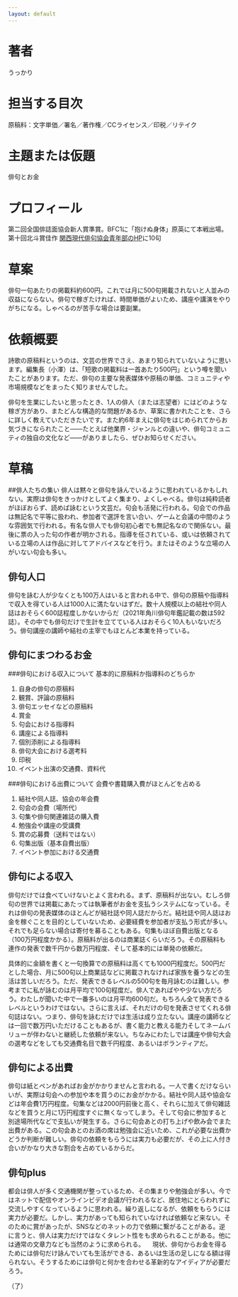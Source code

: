 ```yaml
---
layout: default
---
```


# 著者
うっかり

# 担当する目次
原稿料：文字単価／署名／著作権／CCライセンス／印税／リテイク

# 主題または仮題
俳句とお金

# プロフィール
第二回全国俳誌面協会新人賞準賞。BFC1に「抱けぬ身体」原英にて本戦出場。第十回北斗賞佳作  [関西現代俳句協会青年部のHP](http://kangempai.jp/seinenbu/haiku/2019/04hara.html)に10句 

# 草案
俳句一句あたりの掲載料約600円。これでは月に500句掲載されないと人並みの収益にならない。俳句で稼ぎたければ、時間単価がよいため、講座や講演をやりがちになる。しゃべるのが苦手な場合は要副業。

# 依頼概要
詩歌の原稿料というのは、文芸の世界でさえ、あまり知られていないように思います。編集長（小澤）は、「短歌の掲載料は一首あたり500円」という噂を聞いたことがあります。ただ、俳句の主要な発表媒体や原稿の単価、コミュニティや市場規模などをまったく知りませんでした。

俳句を生業にしたいと思ったとき、1人の俳人（または志望者）にはどのような稼ぎ方があり、またどんな構造的な問題があるか、草案に書かれたことを、さらに詳しく教えていただきたいです。また約6年まえに俳句をはじめられてからお気づきになられたこと――たとえば他業界・ジャンルとの違いや、俳句コミュニティの独自の文化など――がありましたら、ぜひお知らせください。

# 草稿

##俳人たちの集い
俳人は黙々と俳句を詠んでいるように思われているかもしれない。実際は俳句をきっかけとしてよく集まり、よくしゃべる。俳句は純粋読者がほぼおらず、読めば詠むという文芸だ。句会も活発に行われる。句会での作品は無記名で平等に扱われ、参加者で選評を言い合い、ゲームと会議の中間のような雰囲気で行われる。有名な俳人でも俳句初心者でも無記名なので関係ない。最後に票の入った句の作者が明かされる。指導を任されている、或いは依頼されている立場の人は作品に対してアドバイスなどを行う。またはそのような立場の人がいない句会も多い。

## 俳句人口
俳句を詠む人が少なくとも100万人はいると言われる中で、俳句の原稿や指導料で収入を得ている人は1000人に満たないはずだ。数十人規模以上の結社や同人誌はおそらく600誌程度しかないからだ（2021年角川俳句年鑑記載の数は592誌）。その中でも俳句だけで生計を立てている人はおそらく10人もいないだろう。俳句講座の講師や結社の主宰でもほとんど本業を持っている。

## 俳句にまつわるお金

###俳句における収入について
基本的に原稿料か指導料のどちらか
1. 自身の俳句の原稿料
2. 観賞、評論の原稿料
3. 俳句エッセイなどの原稿料
4. 賞金
5. 句会における指導料
6. 講座による指導料
7. 個別添削による指導料
8. 俳句大会における選考料
9. 印税
10. イベント出演の交通費、資料代

###俳句における出費について
会費や書籍購入費がほとんどを占める
1. 結社や同人誌、協会の年会費
2. 句会の会費（場所代）
3. 句集や俳句関連雑誌の購入費
4. 勉強会や講座の受講費
5. 賞の応募費（送料ではない）
6. 句集出版（基本自費出版）
7. イベント参加における交通費

## 俳句による収入
俳句だけでは食べていけないとよく言われる。まず、原稿料が出ない。むしろ俳句の世界では掲載にあたっては執筆者がお金を支払うシステムになっている。それは俳句の発表媒体のほとんどが結社誌や同人誌だからだ。結社誌や同人誌はお金を稼ぐことを目的としていないため、必要経費を参加者が支払う形式が多い。それでも足らない場合は寄付を募ることもある。句集もほぼ自費出版となる（100万円程度かかる）。原稿料が出るのは商業誌くらいだろう。その原稿料も連作の発表で数千円から数万円程度、そして基本的には単発の依頼だ。

具体的に金額を書くと一句換算での原稿料は高くても1000円程度だ。500円だとした場合、月に500句以上商業誌などに掲載されなければ家族を養うなどの生活は苦しいだろう。ただ、発表できるレベルの500句を毎月詠むのは難しい。参考までに私が詠むのは月平均で100句程度だ。俳人であればやや少ない方だろう。わたしが聞いた中で一番多いのは月平均600句だ。もちろん全て発表できるレベルというわけではない。さらに言えば、それだけの句を発表させてくれる俳句誌はない。つまり、俳句を詠むだけでは生活は成り立たない。講座の講師などは一回で数万円いただけることもあるが、書く能力と教える能力そしてネームバリューが伴わないと継続した依頼が来ない。ちなみにわたしでは講座や俳句大会の選考などをしても交通費名目で数千円程度、あるいはボランティアだ。

## 俳句による出費
俳句は紙とペンがあればお金がかかりませんと言われる。一人で書くだけならいいが、実際は句会への参加や本を買うのにお金がかかる。結社や同人誌や協会などは年会費1万円程度。句集などは2000円前後と高く、それらに加えて俳句雑誌などを買うと月に1万円程度すぐに無くなってしまう。そして句会に参加すると別途場所代などで支払いが発生する。さらに句会あとの打ち上げや飲み会でまた出費がある。この句会あとのお酒の席は勉強会に近いため、これが必要な出費かどうか判断が難しい。俳句の依頼をもらうには実力も必要だが、その上に人付き合いがかなり大きな割合を占めているからだ。

## 俳句plus
都会は俳人が多く交通機関が整っているため、その集まりや勉強会が多い。今ではネットで配信やオンラインビデオ会議が行われるなど、居住地にとらわれずに交流しやすくなっているように思われる。繰り返しになるが、依頼をもらうには実力が必要だ。しかし、実力があっても知られていなければ依頼など来ない。そのために賞があったが、SNSなどのネットの力で依頼に繋がることがある。逆に言うと、俳人は実力だけではなくタレント性をも求められることがある。他には通常の文章力なども当然のように求められる。
　現状、俳句からお金を得るためには俳句だけ詠んでいても生活ができる、あるいは生活の足しになる額は得られない。そうするためには俳句と何かを合わせる革新的なアイディアが必要だろう。

（了）